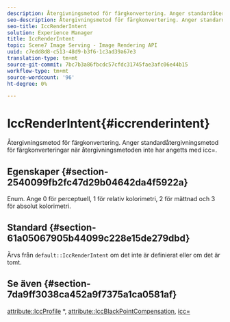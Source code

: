 ```yaml
---
description: Återgivningsmetod för färgkonvertering. Anger standardåtergivningsmetod för färgkonverteringar när återgivningsmetoden inte har angetts med icc=.
seo-description: Återgivningsmetod för färgkonvertering. Anger standardåtergivningsmetod för färgkonverteringar när återgivningsmetoden inte har angetts med icc=.
seo-title: IccRenderIntent
solution: Experience Manager
title: IccRenderIntent
topic: Scene7 Image Serving - Image Rendering API
uuid: c7edd8d8-c513-48d9-b3f6-1c3ad39a67e3
translation-type: tm+mt
source-git-commit: 7bc7b3a86fbcdc57cfdc31745fae3afc06e44b15
workflow-type: tm+mt
source-wordcount: '96'
ht-degree: 0%

---
```



# IccRenderIntent{#iccrenderintent}

Återgivningsmetod för färgkonvertering. Anger standardåtergivningsmetod för färgkonverteringar när återgivningsmetoden inte har angetts med icc=.

## Egenskaper {#section-2540099fb2fc47d29b04642da4f5922a}

Enum. Ange 0 för perceptuell, 1 för relativ kolorimetri, 2 för mättnad och 3 för absolut kolorimetri.

## Standard {#section-61a05067905b44099c228e15de279dbd}

Ärvs från `default::IccRenderIntent` om det inte är definierat eller om det är tomt.

## Se även {#section-7da9ff3038ca452a9f7375a1ca0581af}

[attribute::IccProfile](../../../../../is-api/image-catalog/image-serving-api-ref/c-image-catalog-reference/c-attributes-reference/r-iccprofilecmyk.md#reference-db89f9dac33e447cadb359ec1ba27ee0) *,  [attribute::IccBlackPointCompensation](../../../../../is-api/image-catalog/image-serving-api-ref/c-image-catalog-reference/c-attributes-reference/r-iccblackpointcompensation.md#reference-357626375ee140d1807f0c05171c733f),  [icc=](../../../../../is-api/http-ref/image-serving-api-ref/c-http-protocol-reference/c-command-reference/r-icc.md#reference-182b5679e21e4df3b4d330535a5a7517)
